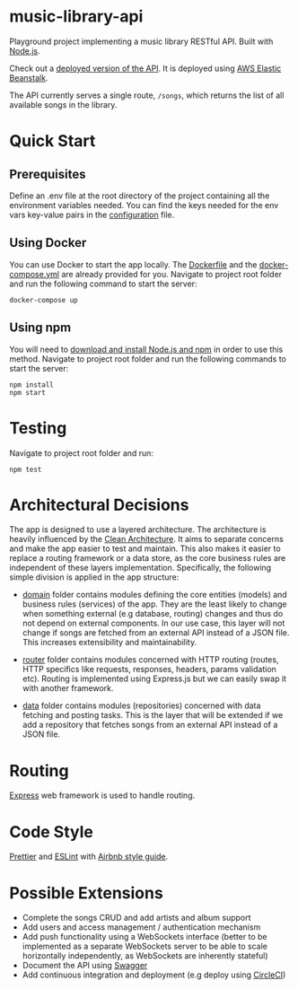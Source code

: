 # music-library-api

Playground project implementing a music library RESTful API. Built with [Node.js](https://nodejs.org).

Check out a [deployed version of the API](http://aris-music-library-api.eu-west-1.elasticbeanstalk.com/songs). It is deployed using [AWS Elastic Beanstalk](https://aws.amazon.com/elasticbeanstalk/).

The API currently serves a single route, `/songs`, which returns the list of all available songs in the library.

# Quick Start

## Prerequisites

Define an .env file at the root directory of the project containing all the environment variables needed. You can find the keys needed for the env vars key-value pairs in the [configuration](https://github.com/arisgk/music-library-api/blob/master/config/index.js) file.

## Using Docker

You can use Docker to start the app locally. The [Dockerfile](https://github.com/arisgk/music-library-api/blob/master/Dockerfile) and the [docker-compose.yml](https://github.com/arisgk/music-library-api/blob/master/docker-compose.yml) are already provided for you. Navigate to project root folder and run the following command to start the server:

```
docker-compose up
```

## Using npm

You will need to [download and install Node.js and npm](https://nodejs.org/en/download/) in order to use this method. Navigate to project root folder and run the following commands to start the server:

```
npm install
npm start
```

# Testing

Navigate to project root folder and run:

```
npm test
```

# Architectural Decisions

The app is designed to use a layered architecture. The architecture is heavily influenced by the [Clean Architecture](http://blog.cleancoder.com/uncle-bob/2012/08/13/the-clean-architecture.html). It aims to separate concerns and make the app easier to test and maintain. This also makes it easier to replace a routing framework or a data store, as the core business rules are independent of these layers implementation. Specifically, the following simple division is applied in the app structure:

- [domain](https://github.com/arisgk/music-library-api/tree/master/domain) folder contains modules defining the core entities (models) and business rules (services) of the app. They are the least likely to change when something external (e.g database, routing) changes and thus do not depend on external components. In our use case, this layer will not change if songs are fetched from an external API instead of a JSON file. This increases extensibility and maintainability.

- [router](https://github.com/arisgk/music-library-api/tree/master/router) folder contains modules concerned with HTTP routing (routes, HTTP specifics like requests, responses, headers, params validation etc). Routing is implemented using Express.js but we can easily swap it with another framework.

- [data](https://github.com/arisgk/music-library-api/tree/master/data) folder contains modules (repositories) concerned with data fetching and posting tasks. This is the layer that will be extended if we add a repository that fetches songs from an external API instead of a JSON file.

# Routing

[Express](https://expressjs.com/) web framework is used to handle routing.

# Code Style

[Prettier](https://prettier.io/) and [ESLint](https://eslint.org/) with [Airbnb style guide](https://github.com/airbnb/javascript).

# Possible Extensions

- Complete the songs CRUD and add artists and album support
- Add users and access management / authentication mechanism
- Add push functionality using a WebSockets interface (better to be implemented as a separate WebSockets server to be able to scale horizontally independently, as WebSockets are inherently stateful)
- Document the API using [Swagger](https://swagger.io/)
- Add continuous integration and deployment (e.g deploy using [CircleCI](https://circleci.com/))
